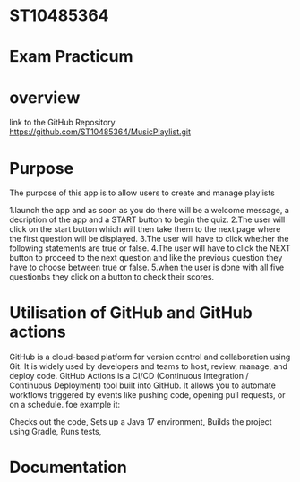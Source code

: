 # ST10485364
# Exam Practicum
# overview

link to the GitHub Repository
https://github.com/ST10485364/MusicPlaylist.git

# Purpose
The purpose of this app is to allow users to create and manage playlists

1.launch the app and as soon as you do there will be a welcome message, a decription of the app and a START button to begin the quiz.
2.The user will click on the start button which will then take them to the next page where the first question will be displayed.
3.The user will have to click whether the following statements are true or false.
4.The user will have to click the NEXT button to proceed to the next question and like the previous question they have to choose between true or false.
5.when the user is done with all five questionbs they click on a button to check their scores.

# Utilisation of GitHub and GitHub actions
GitHub is a cloud-based platform for version control and collaboration using Git. It is widely used by developers and teams to host, review, manage, and deploy code.
GitHub Actions is a CI/CD (Continuous Integration / Continuous Deployment) tool built into GitHub. It allows you to automate workflows triggered by events like pushing code, opening pull requests, or on a schedule.
foe example it:

Checks out the code,
Sets up a Java 17 environment,
Builds the project using Gradle,
Runs tests,

# Documentation
